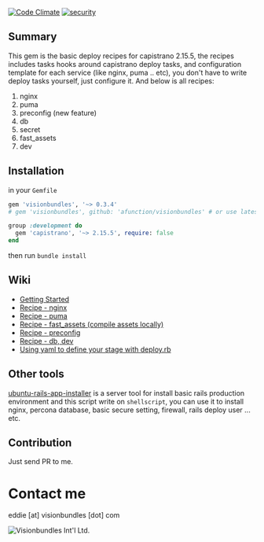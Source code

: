 [![Code Climate](https://codeclimate.com/github/afunction/visionbundles/badges/gpa.svg)](https://codeclimate.com/github/afunction/visionbundles) [![security](https://hakiri.io/github/afunction/visionbundles/master.svg)](https://hakiri.io/github/afunction/visionbundles/master)

## Summary

This gem is the basic deploy recipes for capistrano 2.15.5, the recipes includes tasks hooks around capistrano deploy tasks, and configuration template for each service (like nginx, puma .. etc), you don't have to write deploy tasks yourself, just configure it. And below is all recipes:

1. nginx
2. puma
3. preconfig (new feature)
4. db
5. secret
6. fast_assets 
7. dev

## Installation

in your `Gemfile`

```ruby
gem 'visionbundles', '~> 0.3.4'
# gem 'visionbundles', github: 'afunction/visionbundles' # or use latest source

group :development do
  gem 'capistrano', '~> 2.15.5', require: false
end
```

then run `bundle install`


## Wiki

* [Getting Started](https://github.com/afunction/visionbundles/wiki/Getting-Started)
* [Recipe - nginx](https://github.com/afunction/visionbundles/wiki/%5BRecipe%5D-nginx)
* [Recipe - puma](https://github.com/afunction/visionbundles/wiki/%5BRecipe%5D-puma)
* [Recipe - fast_assets (compile assets locally)](https://github.com/afunction/visionbundles/wiki/%5BRecipe%5D-fast_assets)
* [Recipe - preconfig](https://github.com/afunction/visionbundles/wiki/%5BRecipe%5D--preconfig)
* [Recipe - db, dev](https://github.com/afunction/visionbundles/wiki/%5BRecipe%5D-db,-dev)
* [Using yaml to define your stage with deploy.rb](https://github.com/afunction/visionbundles/wiki/Using-yaml-to-define-your-stage-with-deploy.rb)


## Other tools

[ubuntu-rails-app-installer](https://github.com/afunction/ubuntu-rails-app-installer) is a server tool for install basic rails production environment and this script write on `shellscript`, you can use it to install nginx, percona database, basic secure setting, firewall, rails deploy user ... etc.


## Contribution

Just send PR to me.

# Contact me

eddie [at] visionbundles [dot] com 


![Visionbundles Int'l Ltd.](http://www.visionbundles.com/assets/logo-927ee5bf7632c30e2642ddf03b607e42.png)